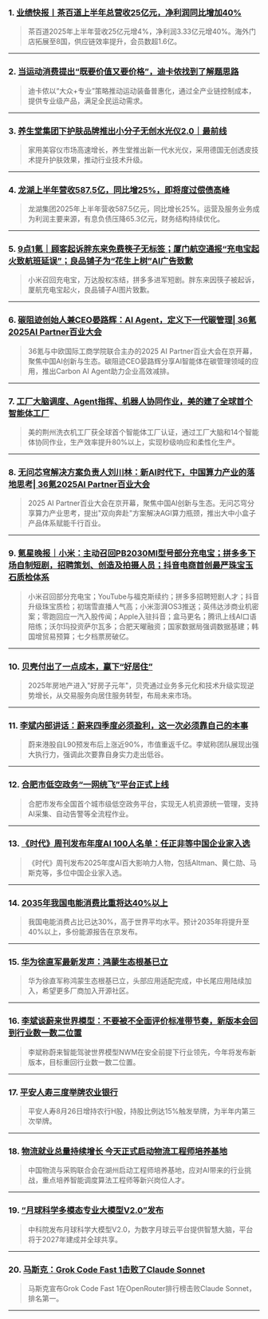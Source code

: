 ### 1. [业绩快报丨茶百道上半年总营收25亿元，净利润同比增加40%](https://36kr.com/p/3445063588927106?f=rss)

> 茶百道2025年上半年营收25亿元增4%，净利润3.33亿元增40%。海外门店拓展至8国，供应链效率提升，会员数超1.6亿。

---


### 2. [当运动消费提出“既要价值又要价格”，迪卡侬找到了解题思路](https://36kr.com/p/3443635649091200?f=rss)

> 迪卡侬以“大众+专业”策略推动运动装备普惠化，通过全产业链控制成本，提供专业级产品，满足全民运动需求。

---


### 3. [养生堂集团下护肤品牌推出小分子无创水光仪2.0｜最前线](https://36kr.com/p/3445035895788935?f=rss)

> 家用美容仪市场高速增长，养生堂推出新一代水光仪，采用德国无创透皮技术提升护肤效果，推动行业技术升级。

---


### 4. [龙湖上半年营收587.5亿，同比增25%，即将度过偿债高峰](https://36kr.com/p/3444692722161032?f=rss)

> 龙湖集团2025年上半年营收587.5亿元，同比增长25%。运营及服务业务成为利润主要来源，有息负债压降65.3亿元，财务结构持续优化。

---


### 5. [9点1氪｜顾客起诉胖东来免费筷子无标签；厦门航空通报“充电宝起火致航班延误”；良品铺子为“花生上树”AI广告致歉](https://36kr.com/p/3444608919885189?f=rss)

> 小米召回充电宝，万达股权冻结，拼多多进军短剧。胖东来因筷子被起诉，厦航充电宝起火，良品铺子AI图片致歉。

---


### 6. [碳阻迹创始人兼CEO晏路辉：AI Agent，定义下一代碳管理| 36氪2025AI Partner百业大会](https://36kr.com/p/3443153509488259?f=rss)

> 36氪与中欧国际工商学院联合主办的2025 AI Partner百业大会在京开幕，聚焦中国AI创新与生态。碳阻迹CEO晏路辉分享AI智能体在碳管理领域的应用，推出Carbon AI Agent助力企业高效减排。

---


### 7. [工厂大脑调度、Agent指挥、机器人协同作业，美的建了全球首个智能体工厂](https://36kr.com/p/3443892636177796?f=rss)

> 美的荆州洗衣机工厂获全球首个智能体工厂认证，通过工厂大脑和14个智能体协同作业，生产效率提升80%以上，实现秒级响应和柔性化生产。

---


### 8. [无问芯穹解决方案负责人刘川林：新AI时代下，中国算力产业的落地思考| 36氪2025AI Partner百业大会](https://36kr.com/p/3443147159246210?f=rss)

> 2025 AI Partner百业大会在京开幕，聚焦中国AI创新与生态。无问芯穹分享算力产业思考，提出"双向奔赴"方案解决AGI算力瓶颈，推出大中小盒子产品体系赋能千行百业。

---


### 9. [氪星晚报｜小米：主动召回PB2030MI型号部分充电宝；拼多多下场自制短剧，招聘策划、创造及拍摄人员；抖音电商首创最严珠宝玉石质检体系](https://36kr.com/p/3443721885095304?f=rss)

> 小米召回部分充电宝；YouTube与福克斯续约；拼多多招聘短剧人才；抖音升级珠宝质检；初瑞雪直播人气高；小米澎湃OS3推送；英伟达涉商业机密案；零跑回应一汽入股传闻；Apple入驻抖音；盒马更名；腾讯上线AI口语陪练；沃尔玛投资萨尔瓦多；合肥天曜融资；国家数据局强调数据基建；韩国增贸易预算；七夕档票房破亿。

---


### 10. [贝壳付出了一点成本，赢下“好居住”](https://36kr.com/p/3443698928014725?f=rss)

> 2025年房地产进入"好房子元年"，贝壳通过业务多元化和技术升级实现逆势增长，从交易服务向居住服务转型，布局未来市场。

---


### 11. [李斌内部讲话：蔚来四季度必须盈利，这一次必须靠自己的本事](https://36kr.com/newsflashes/3445231346931336?f=rss)

> 蔚来港股自L90预发布后上涨近90%，市值重返千亿。李斌称团队展现出强大执行力，强调此次要靠自身实力走出低谷。

---


### 12. [合肥市低空政务“一网统飞”平台正式上线](https://36kr.com/newsflashes/3445218513376648?f=rss)

> 合肥市发布全国首个城市级低空政务平台，实现无人机资源统一管理，支持AI采集、自动告警等全流程作业。

---


### 13. [《时代》周刊发布年度AI 100人名单：任正非等中国企业家入选](https://36kr.com/newsflashes/3445212716521089?f=rss)

> 《时代》周刊发布2025年度AI百大影响力人物，包括Altman、黄仁勋、马斯克等，多位中国企业家入选。

---


### 14. [2035年我国电能消费比重将达40%以上](https://36kr.com/newsflashes/3445146447337089?f=rss)

> 我国电能消费占比已达30%，高于世界平均水平。预计2035年将提升至40%以上，多份能源报告在京发布。

---


### 15. [华为徐直军最新发声：鸿蒙生态根基已立](https://36kr.com/newsflashes/3445142613448064?f=rss)

> 华为徐直军称鸿蒙生态根基已立，头部应用适配完成，中长尾应用陆续加入，希望更多厂商加入开源社区。

---


### 16. [李斌谈蔚来世界模型：不要被不全面评价标准带节奏，新版本会回到行业数一数二位置](https://36kr.com/newsflashes/3445139082794374?f=rss)

> 李斌称蔚来智能驾驶世界模型NWM在安全前提下行业领先，今年将发布新版本，目标重回行业数一数二位置。

---


### 17. [平安人寿三度举牌农业银行](https://36kr.com/newsflashes/3445120135435908?f=rss)

> 平安人寿8月26日增持农行H股，持股比例达15%触发举牌，为半年内第三次举牌。

---


### 18. [物流就业总量持续增长 今天正式启动物流工程师培养基地](https://36kr.com/newsflashes/3445076054611593?f=rss)

> 中国物流与采购联合会在湖州启动工程师培养基地，应对AI带来的行业挑战，重点培养智能调度算法工程师等新兴岗位人才。

---


### 19. [“月球科学多模态专业大模型V2.0”发布](https://36kr.com/newsflashes/3445068678076037?f=rss)

> 中科院发布月球科学大模型V2.0，为数字月球云平台提供智慧大脑，平台将于2027年建成并全球共享。

---


### 20. [马斯克：Grok Code Fast 1击败了Claude Sonnet](https://36kr.com/newsflashes/3445033254950280?f=rss)

> 马斯克宣布Grok Code Fast 1在OpenRouter排行榜击败Claude Sonnet，排名第一。

---

